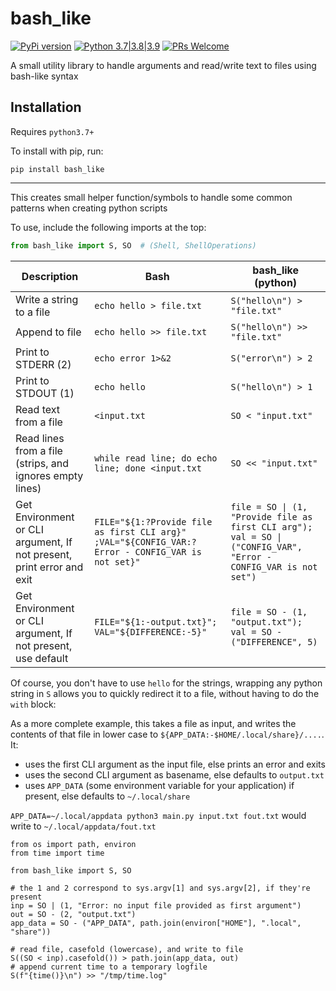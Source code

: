 # bash_like

[![PyPi version](https://img.shields.io/pypi/v/bash_like.svg)](https://pypi.python.org/pypi/bash_like) [![Python 3.7|3.8|3.9](https://img.shields.io/pypi/pyversions/bash_like.svg)](https://pypi.python.org/pypi/bash_like) [![PRs Welcome](https://img.shields.io/badge/PRs-welcome-brightgreen.svg?style=flat-square)](http://makeapullrequest.com)

A small utility library to handle arguments and read/write text to files using bash-like syntax

## Installation

Requires `python3.7+`

To install with pip, run:

    pip install bash_like

---

This creates small helper function/symbols to handle some common patterns when creating python scripts

To use, include the following imports at the top:

```python
from bash_like import S, SO  # (Shell, ShellOperations)
```

| Description                                                           | Bash                                                                                             | bash_like (python)                                                                                               |
| --------------------------------------------------------------------- | ------------------------------------------------------------------------------------------------ | ---------------------------------------------------------------------------------------------------------------- |
| Write a string to a file                                              | `echo hello > file.txt`                                                                          | `S("hello\n") > "file.txt"`                                                                                        |
| Append to file                                                        | `echo hello >> file.txt`                                                                         | `S("hello\n") >> "file.txt"`                                                                                       |
| Print to STDERR (2)                                                   | `echo error 1>&2`                                                                                | `S("error\n") > 2`                                                                                                 |
| Print to STDOUT (1)                                                   | `echo hello`                                                                                     | `S("hello\n") > 1`                                                                                                 |
| Read text from a file                                                 | `<input.txt`                                                                                     | `SO < "input.txt"`                                                                                               |
| Read lines from a file (strips, and ignores empty lines)              | `while read line; do echo line; done <input.txt`                                                 | `SO << "input.txt"`                                                                                              |
| Get Environment or CLI argument, If not present, print error and exit | `FILE="${1:?Provide file as first CLI arg}" ;VAL="${CONFIG_VAR:?Error - CONFIG_VAR is not set}"` | `file = SO \| (1, "Provide file as first CLI arg"); val = SO \| ("CONFIG_VAR", "Error - CONFIG_VAR is not set")` |
| Get Environment or CLI argument, If not present, use default          | `FILE="${1:-output.txt}"; VAL="${DIFFERENCE:-5}"`                                                | `file = SO - (1, "output.txt"); val = SO - ("DIFFERENCE", 5)`                                                    |

Of course, you don't have to use `hello` for the strings, wrapping any python string in `S` allows you to quickly redirect it to a file, without having to do the `with` block:

As a more complete example, this takes a file as input, and writes the contents of that file in lower case to `${APP_DATA:-$HOME/.local/share}/....`. It:

- uses the first CLI argument as the input file, else prints an error and exits
- uses the second CLI argument as basename, else defaults to `output.txt`
- uses `APP_DATA` (some environment variable for your application) if present, else defaults to `~/.local/share`

`APP_DATA=~/.local/appdata python3 main.py input.txt fout.txt` would write to `~/.local/appdata/fout.txt`

```python3
from os import path, environ
from time import time

from bash_like import S, SO

# the 1 and 2 correspond to sys.argv[1] and sys.argv[2], if they're present
inp = SO | (1, "Error: no input file provided as first argument")
out = SO - (2, "output.txt")
app_data = SO - ("APP_DATA", path.join(environ["HOME"], ".local", "share"))

# read file, casefold (lowercase), and write to file
S((SO < inp).casefold()) > path.join(app_data, out)
# append current time to a temporary logfile
S(f"{time()}\n") >> "/tmp/time.log"
```
